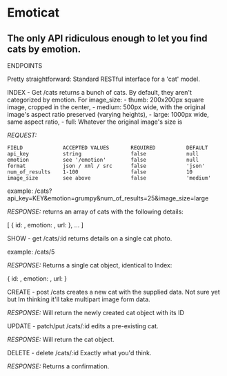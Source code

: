 Emoticat
========
The only API ridiculous enough to let you find cats by emotion.
--------------------------


ENDPOINTS

Pretty straightforward: Standard RESTful interface for a 'cat' model. 


INDEX - Get /cats
  returns a bunch of cats. By default, they aren't categorized by emotion.
  For image_size: 
    - thumb:  200x200px square image, cropped in the center,
    - medium: 500px wide, with the original image's aspect ratio preserved (varying heights),
    - large:  1000px wide, same aspect ratio,
    - full:   Whatever the original image's size is

  *REQUEST:*

    FIELD             ACCEPTED VALUES       REQUIRED          DEFAULT
    api_key           string                false             null
    emotion           see '/emotion'        false             null
    format            json / xml / src      false             'json'
    num_of_results    1-100                 false             10
    image_size        see above             false             'medium'       

  example: /cats?api_key=KEY&emotion=grumpy&num_of_results=25&image_size=large


  *RESPONSE:*
  returns an array of cats with the following details:

  [
    {
      id:       <integer>,
      emotion:  <string>,
      url:      <string>
    }, ...
  ]


SHOW - get /cats/:id
  returns details on a single cat photo.

  example: /cats/5

  *RESPONSE:*
  Returns a single cat object, identical to Index:

  {
    id:       <integer>,
    emotion:  <string>,
    url:      <string>
  }


CREATE - post /cats
  creates a new cat with the supplied data. Not sure yet but Im thinking it'll take multipart image form data.

  *RESPONSE:*
  Will return the newly created cat object with its ID


UPDATE - patch/put /cats/:id
  edits a pre-existing cat.

  *RESPONSE:*
  Will return the cat object.

DELETE - delete /cats/:id
  Exactly what you'd think.

  *RESPONSE:*
  Returns a confirmation.
